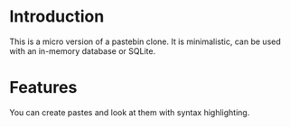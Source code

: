 # Introduction
This is a micro version of a pastebin clone. It is minimalistic, can be used with an in-memory database or SQLite.

# Features
You can create pastes and look at them with syntax highlighting.
